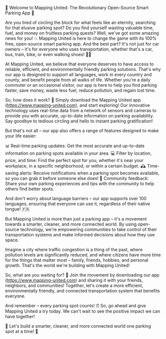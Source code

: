 🚀 Welcome to Mapping United: The Revolutionary Open-Source Smart Parking App 🚀

Are you tired of circling the block for what feels like an eternity, searching for that elusive parking spot? Do you find yourself wasting valuable time, fuel, and money on fruitless parking quests? Well, we've got some amazing news for you! 💥 Mapping United is here to change the game with its 100% free, open-source smart parking app. And the best part? It's not just for car owners – it's for everyone who uses transportation, whether that's a car, bus, train, bike, or even walking shoes! 🚶‍♀️

At Mapping United, we believe that everyone deserves to have access to reliable, efficient, and environmentally friendly parking solutions. That's why our app is designed to support all languages, work in every country and county, and benefit people from all walks of life. Whether you're a daily commuter or an occasional visitor, our app is here to help you find parking faster, save money, waste less fuel, reduce pollution, and regain lost time.

So, how does it work? 🤔 Simply download the Mapping United app (https://www.mapping-united.com), and start exploring! Our innovative technology uses real-time data from a network of sensors and cameras to provide you with accurate, up-to-date information on parking availability. Say goodbye to tedious circling and hello to instant parking gratification!

But that's not all – our app also offers a range of features designed to make your life easier:

📊 Real-time parking updates: Get the most accurate and up-to-date information on parking spots available in your area.
💻 Filter by location, price, and time: Find the perfect spot for you, whether it's near your workplace, in a specific neighborhood, or within a certain budget.
🕰️ Time-saving alerts: Receive notifications when a parking spot becomes available, so you can grab it before someone else does!
👥 Community feedback: Share your own parking experiences and tips with the community to help others find better spots.

And don't worry about language barriers – our app supports over 100 languages, ensuring that everyone can use it, regardless of their native tongue! 🇫🇷

But Mapping United is more than just a parking app – it's a movement towards a smarter, cleaner, and more connected world. By using open-source technology, we're empowering communities to take control of their transportation systems and make informed decisions about how they use space.

Imagine a city where traffic congestion is a thing of the past, where pollution levels are significantly reduced, and where citizens have more time for the things that matter most – family, friends, hobbies, and personal growth. That's the world we're building with Mapping United!

So, what are you waiting for? 🎉 Join the movement by downloading our app (https://www.mapping-united.com) and sharing it with your friends, neighbors, and communities! Together, let's create a more efficient, environmentally friendly, and connected transportation system that benefits everyone.

And remember – every parking spot counts! ⏰ So, go ahead and give Mapping United a try today. We can't wait to see the positive impact we can have together!

🌟 Let's build a smarter, cleaner, and more connected world one parking spot at a time! 🌟